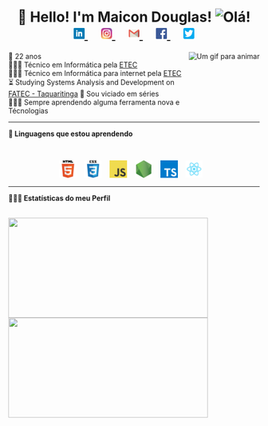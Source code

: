 <div align="center">
 <h1>
  🦡 Hello! I'm Maicon Douglas! 
  <img alt="Olá!" src="https://media.giphy.com/media/f5qNV3rAAooViWSWQ7/giphy.gif" width="45px">
  <br />
  <a  target="_blank" href="https://www.linkedin.com/in/maiconndouglas/">
    <img alt="Linkedin" width="22px" src="https://raw.githubusercontent.com/MaiiconDouglas/MaiiconDouglas/7ae52180f89e9034dd6341cd586e4a35cfe14bed/.github/linkedin.svg?token=ALMMP4QGL65DSUG27JAZ2KC7HBIVS" />
  </a>&nbsp;&nbsp;&nbsp;
  <a target="_blank" href="https://www.instagram.com/maiiconndouglasd/">
    <img alt="Instagram" width="22px" src="https://raw.githubusercontent.com/MaiiconDouglas/MaiiconDouglas/7ae52180f89e9034dd6341cd586e4a35cfe14bed/.github/instagram.svg?token=ALMMP4UNZB66OOICKAHEZTS7HBIVS" />
  </a>&nbsp;&nbsp;&nbsp;
  <a target="_blank" href="mailto:maiicondouglasd@hotmail.com">
    <img alt="Email" width="22px" src="https://raw.githubusercontent.com/MaiiconDouglas/MaiiconDouglas/7ae52180f89e9034dd6341cd586e4a35cfe14bed/.github/gmail.svg?token=ALMMP4WWKLZHI4NLZH6NJT27HBIVS" />
  </a>&nbsp;&nbsp;&nbsp;
  <a target="_blank" href="https://www.facebook.com/MaiiconDouglasd">
    <img alt="Facebook" width="22px" src="https://raw.githubusercontent.com/MaiiconDouglas/MaiiconDouglas/7ae52180f89e9034dd6341cd586e4a35cfe14bed/.github/facebook.svg?token=ALMMP4XZITQSRAQXPCOP6R27HBIVQ" />
  </a>&nbsp;&nbsp;&nbsp;
  <a target="_blank" href="https://twitter.com/Maiiconndouglas">
    <img alt="Twitter" width="22px" src="https://raw.githubusercontent.com/MaiiconDouglas/MaiiconDouglas/7ae52180f89e9034dd6341cd586e4a35cfe14bed/.github/twitter.svg?token=ALMMP4UEBL2SWWKVHZ2AEKS7HBIVU" />
  </a>
 </h1>
</div>
  
<img align="right" alt="Um gif para animar" src="https://media.giphy.com/media/wTrXRamYhQzsY/giphy.gif" height="140px">

🎂 22 anos  
👨🏻‍🎓 Técnico em Informática pela [ETEC](https://www.facebook.com/etectaquaritinga/)  
👨🏻‍🎓 Técnico em Informática para internet pela [ETEC](https://www.facebook.com/etectaquaritinga/)  
⏳ Studying Systems Analysis and Development on [FATEC - Taquaritinga](http://www.fatectq.edu.br/)
🍿 Sou viciado em séries <br />
👨🏼‍💻 Sempre aprendendo alguma ferramenta nova e Técnologias 

-------
**🦉 Linguagens que estou aprendendo**  

<br />
<div align="center">

  <img height="35" src="https://raw.githubusercontent.com/github/explore/80688e429a7d4ef2fca1e82350fe8e3517d3494d/topics/html/html.png">&nbsp;&nbsp;&nbsp;
  <img height="35" src="https://raw.githubusercontent.com/github/explore/80688e429a7d4ef2fca1e82350fe8e3517d3494d/topics/css/css.png">&nbsp;&nbsp;&nbsp;
  <img height="35" src="https://raw.githubusercontent.com/github/explore/80688e429a7d4ef2fca1e82350fe8e3517d3494d/topics/javascript/javascript.png">&nbsp;&nbsp;&nbsp;
  <img height="35" src="https://raw.githubusercontent.com/github/explore/80688e429a7d4ef2fca1e82350fe8e3517d3494d/topics/nodejs/nodejs.png">&nbsp;&nbsp;&nbsp;
  <img height="35" src="https://raw.githubusercontent.com/github/explore/80688e429a7d4ef2fca1e82350fe8e3517d3494d/topics/typescript/typescript.png">&nbsp;&nbsp;&nbsp;
  <img height="35" src="https://raw.githubusercontent.com/github/explore/80688e429a7d4ef2fca1e82350fe8e3517d3494d/topics/react/react.png">&nbsp;&nbsp;&nbsp;

</div>

--------------------------
**🕵🏼‍♂️ Estatísticas do meu Perfil**  

<br />

<img align="left" src="https://github-readme-stats.vercel.app/api?username=MaiiconDouglas&show_icons=true&theme=dark" width="400px" height="200px" />
<img align="left" src="https://github-readme-stats.vercel.app/api/top-langs/?username=MaiiconDouglas&layout=compact&theme=dark" width="400px" height="200px" />
